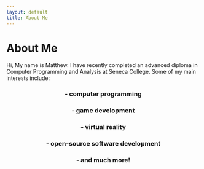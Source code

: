 ```yaml
---
layout: default
title: About Me
---
```


# About Me

Hi, My name is Matthew. I have recently completed an advanced diploma in Computer Programming and Analysis at Seneca College. Some of my main interests include:
<header>
	<h3>- computer programming </h3>
	<h3>- game development </h3>
	<h3>- virtual reality </h3>
	<h3>- open-source software development </h3>
	<h3>- and much more! </h3>
</header>
